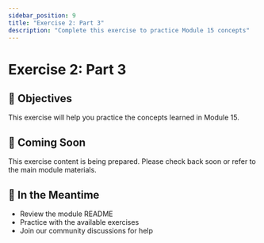 ```yaml
---
sidebar_position: 9
title: "Exercise 2: Part 3"
description: "Complete this exercise to practice Module 15 concepts"
---
```


# Exercise 2: Part 3

## 🎯 Objectives

This exercise will help you practice the concepts learned in Module 15.

## 📝 Coming Soon

This exercise content is being prepared. Please check back soon or refer to the main module materials.

## 🚀 In the Meantime

- Review the module README
- Practice with the available exercises
- Join our community discussions for help
